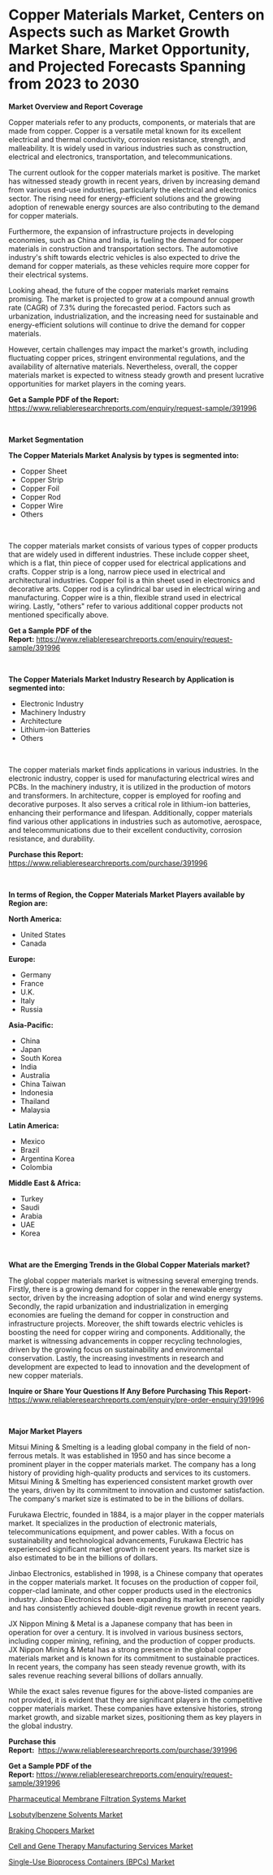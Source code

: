 <p><h1>Copper Materials Market, Centers on Aspects such as Market Growth Market Share, Market Opportunity, and Projected Forecasts Spanning from 2023 to 2030</h1></p><p><strong>Market Overview and Report Coverage</strong></p>
<p><p>Copper materials refer to any products, components, or materials that are made from copper. Copper is a versatile metal known for its excellent electrical and thermal conductivity, corrosion resistance, strength, and malleability. It is widely used in various industries such as construction, electrical and electronics, transportation, and telecommunications.</p><p>The current outlook for the copper materials market is positive. The market has witnessed steady growth in recent years, driven by increasing demand from various end-use industries, particularly the electrical and electronics sector. The rising need for energy-efficient solutions and the growing adoption of renewable energy sources are also contributing to the demand for copper materials.</p><p>Furthermore, the expansion of infrastructure projects in developing economies, such as China and India, is fueling the demand for copper materials in construction and transportation sectors. The automotive industry's shift towards electric vehicles is also expected to drive the demand for copper materials, as these vehicles require more copper for their electrical systems.</p><p>Looking ahead, the future of the copper materials market remains promising. The market is projected to grow at a compound annual growth rate (CAGR) of 7.3% during the forecasted period. Factors such as urbanization, industrialization, and the increasing need for sustainable and energy-efficient solutions will continue to drive the demand for copper materials.</p><p>However, certain challenges may impact the market's growth, including fluctuating copper prices, stringent environmental regulations, and the availability of alternative materials. Nevertheless, overall, the copper materials market is expected to witness steady growth and present lucrative opportunities for market players in the coming years.</p></p>
<p><strong>Get a Sample PDF of the Report:</strong> <a href="https://www.reliableresearchreports.com/enquiry/request-sample/391996">https://www.reliableresearchreports.com/enquiry/request-sample/391996</a></p>
<p>&nbsp;</p>
<p><strong>Market Segmentation</strong></p>
<p><strong>The Copper Materials Market Analysis by types is segmented into:</strong></p>
<p><ul><li>Copper Sheet</li><li>Copper Strip</li><li>Copper Foil</li><li>Copper Rod</li><li>Copper Wire</li><li>Others</li></ul></p>
<p>&nbsp;</p>
<p><p>The copper materials market consists of various types of copper products that are widely used in different industries. These include copper sheet, which is a flat, thin piece of copper used for electrical applications and crafts. Copper strip is a long, narrow piece used in electrical and architectural industries. Copper foil is a thin sheet used in electronics and decorative arts. Copper rod is a cylindrical bar used in electrical wiring and manufacturing. Copper wire is a thin, flexible strand used in electrical wiring. Lastly, "others" refer to various additional copper products not mentioned specifically above.</p></p>
<p><strong>Get a Sample PDF of the Report:</strong>&nbsp;<a href="https://www.reliableresearchreports.com/enquiry/request-sample/391996">https://www.reliableresearchreports.com/enquiry/request-sample/391996</a></p>
<p>&nbsp;</p>
<p><strong>The Copper Materials Market Industry Research by Application is segmented into:</strong></p>
<p><ul><li>Electronic Industry</li><li>Machinery Industry</li><li>Architecture</li><li>Lithium-ion Batteries</li><li>Others</li></ul></p>
<p>&nbsp;</p>
<p><p>The copper materials market finds applications in various industries. In the electronic industry, copper is used for manufacturing electrical wires and PCBs. In the machinery industry, it is utilized in the production of motors and transformers. In architecture, copper is employed for roofing and decorative purposes. It also serves a critical role in lithium-ion batteries, enhancing their performance and lifespan. Additionally, copper materials find various other applications in industries such as automotive, aerospace, and telecommunications due to their excellent conductivity, corrosion resistance, and durability.</p></p>
<p><strong>Purchase this Report:</strong>&nbsp; <a href="https://www.reliableresearchreports.com/purchase/391996">https://www.reliableresearchreports.com/purchase/391996</a></p>
<p>&nbsp;</p>
<p><strong>In terms of Region, the Copper Materials Market Players available by Region are:</strong></p>
<p>
    <p> <strong> North America: </strong>
        <ul>
            <li>United States</li>
            <li>Canada</li>
        </ul>
        </p> 
    <p> <strong> Europe: </strong>
        <ul>
            <li>Germany</li>
            <li>France</li>
            <li>U.K.</li>
            <li>Italy</li>
            <li>Russia</li>
        </ul>
        </p> 
    <p> <strong> Asia-Pacific: </strong>
        <ul>
            <li>China</li>
            <li>Japan</li>
            <li>South Korea</li>
            <li>India</li>
            <li>Australia</li>
            <li>China Taiwan</li>
            <li>Indonesia</li>
            <li>Thailand</li>
            <li>Malaysia</li>
        </ul>
        </p> 
    <p> <strong> Latin America: </strong>
        <ul>
            <li>Mexico</li>
            <li>Brazil</li>
            <li>Argentina Korea</li>
            <li>Colombia</li>
        </ul>
        </p> 
    <p> <strong> Middle East & Africa: </strong>
        <ul>
            <li>Turkey</li>
            <li>Saudi</li>
            <li>Arabia</li>
            <li>UAE</li>
            <li>Korea</li>
        </ul>
    </p>
    </p>
<p>&nbsp;</p>
<p><strong>What are the Emerging Trends in the Global Copper Materials market?</strong></p>
<p><p>The global copper materials market is witnessing several emerging trends. Firstly, there is a growing demand for copper in the renewable energy sector, driven by the increasing adoption of solar and wind energy systems. Secondly, the rapid urbanization and industrialization in emerging economies are fueling the demand for copper in construction and infrastructure projects. Moreover, the shift towards electric vehicles is boosting the need for copper wiring and components. Additionally, the market is witnessing advancements in copper recycling technologies, driven by the growing focus on sustainability and environmental conservation. Lastly, the increasing investments in research and development are expected to lead to innovation and the development of new copper materials.</p></p>
<p><strong>Inquire or Share Your Questions If Any Before Purchasing This Report</strong>- <a href="https://www.reliableresearchreports.com/enquiry/pre-order-enquiry/391996">https://www.reliableresearchreports.com/enquiry/pre-order-enquiry/391996</a></p>
<p>&nbsp;</p>
<p><strong>Major Market Players</strong></p>
<p><p>Mitsui Mining & Smelting is a leading global company in the field of non-ferrous metals. It was established in 1950 and has since become a prominent player in the copper materials market. The company has a long history of providing high-quality products and services to its customers. Mitsui Mining & Smelting has experienced consistent market growth over the years, driven by its commitment to innovation and customer satisfaction. The company's market size is estimated to be in the billions of dollars.</p><p>Furukawa Electric, founded in 1884, is a major player in the copper materials market. It specializes in the production of electronic materials, telecommunications equipment, and power cables. With a focus on sustainability and technological advancements, Furukawa Electric has experienced significant market growth in recent years. Its market size is also estimated to be in the billions of dollars.</p><p>Jinbao Electronics, established in 1998, is a Chinese company that operates in the copper materials market. It focuses on the production of copper foil, copper-clad laminate, and other copper products used in the electronics industry. Jinbao Electronics has been expanding its market presence rapidly and has consistently achieved double-digit revenue growth in recent years.</p><p>JX Nippon Mining & Metal is a Japanese company that has been in operation for over a century. It is involved in various business sectors, including copper mining, refining, and the production of copper products. JX Nippon Mining & Metal has a strong presence in the global copper materials market and is known for its commitment to sustainable practices. In recent years, the company has seen steady revenue growth, with its sales revenue reaching several billions of dollars annually.</p><p>While the exact sales revenue figures for the above-listed companies are not provided, it is evident that they are significant players in the competitive copper materials market. These companies have extensive histories, strong market growth, and sizable market sizes, positioning them as key players in the global industry.</p></p>
<p><strong>Purchase this Report:</strong>&nbsp;&nbsp;<a href="https://www.reliableresearchreports.com/purchase/391996">https://www.reliableresearchreports.com/purchase/391996</a></p>
<p></p>
<p><strong>Get a Sample PDF of the Report:</strong>&nbsp;<a href="https://www.reliableresearchreports.com/enquiry/request-sample/391996">https://www.reliableresearchreports.com/enquiry/request-sample/391996</a></p>
<p><p><a href="https://medium.com/@efrenmuller/pharmaceutical-membrane-filtration-systems-market-comprehensive-assessment-by-type-application-5b1703d9361a">Pharmaceutical Membrane Filtration Systems Market</a></p><p><a href="https://medium.com/@jettiejohns/lsobutylbenzene-solvents-market-size-cagr-trends-2024-2030-bc38f92068b6">Lsobutylbenzene Solvents Market</a></p><p><a href="https://medium.com/@melissahaag/braking-choppers-nbsp-market-focuses-on-market-share-size-and-projected-forecast-till-2030-89f0145680da">Braking Choppers Market</a></p><p><a href="https://medium.com/@morgancrist1926/cell-and-gene-therapy-manufacturing-services-market-insights-into-market-cagr-market-trends-and-5c7327e0785a">Cell and Gene Therapy Manufacturing Services Market</a></p><p><a href="https://medium.com/@piercehoppe2023/single-use-bioprocess-containers-bpcs-market-size-cagr-trends-2024-2030-70bc75f0dab4">Single-Use Bioprocess Containers (BPCs) Market</a></p></p>
